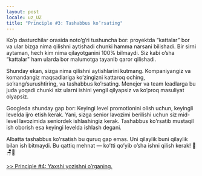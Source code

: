 ```yaml
---
layout: post
locale: uz_UZ
title: "Principle #3: Tashabbus ko’rsating"
---
```


Ko’p dasturchilar orasida noto’g’ri tushuncha bor: proyektda “kattalar” bor va ular bizga nima qilishni aytishadi chunki hamma narsani bilishadi. Bir sirni aytaman, hech kim nima qilayotganini 100% bilmaydi. Siz kabi o’sha “kattalar" ham ularda bor malumotga tayanib qaror qilishadi.

Shunday ekan, sizga nima qilishni aytishlarini kutmang. Kompaniyangiz va komandangiz maqsadlariga ko’zingizni kattaroq oching, so’rang/surushtiring, va tashabbus ko’rsating. Menejer va team leadlarga bu juda yoqadi chunki siz ularni ishini yengil qilyapsiz va ko’proq masuliyat olyapsiz.

Googleda shunday gap bor: Keyingi level promotionini olish uchun, keyingli levelda ijro etish kerak. Yani, sizga senior lavozimi berilishi uchun siz mid-level lavozimida seniordek ishlashingiz kerak. Tashabbus ko'rsatib mustaqil ish oborish esa keyingi levelda ishlash degani.

Albatta tashabbus ko’rsatish bu quruq gap emas. Uni qilaylik buni qilaylik bilan ish bitmaydi. Bu qattiq mehnat — ko’tti qo’yib o’sha ishni qilish kerak! 🍑🪑🚀

[>> Principle #4: Yaxshi yozishni o’rganing.](/2024/01/28/principle-4-yaxshi-yozing.html)
